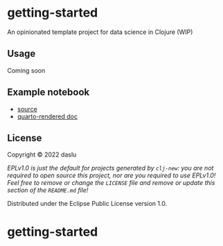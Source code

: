 
# getting-started

An opinionated template project for data science in Clojure (WIP)

## Usage

Coming soon

## Example notebook

* [source](notebooks/getting_started/visualization.clj)
* [quarto-rendered doc](https://daslu.github.io/getting-started/getting-started/visualization_quarto.html)


## License

Copyright © 2022 daslu

_EPLv1.0 is just the default for projects generated by `clj-new`: you are not_
_required to open source this project, nor are you required to use EPLv1.0!_
_Feel free to remove or change the `LICENSE` file and remove or update this_
_section of the `README.md` file!_

Distributed under the Eclipse Public License version 1.0.
# getting-started
